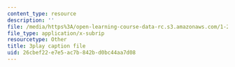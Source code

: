 ```yaml
---
content_type: resource
description: ''
file: /media/https%3A/open-learning-course-data-rc.s3.amazonaws.com/1-258j-public-transportation-systems-spring-2017/26cbef22e7e5ac7b842bd0bc44aa7d08_avWOCswUJyI.srt
file_type: application/x-subrip
resourcetype: Other
title: 3play caption file
uid: 26cbef22-e7e5-ac7b-842b-d0bc44aa7d08
---
```

